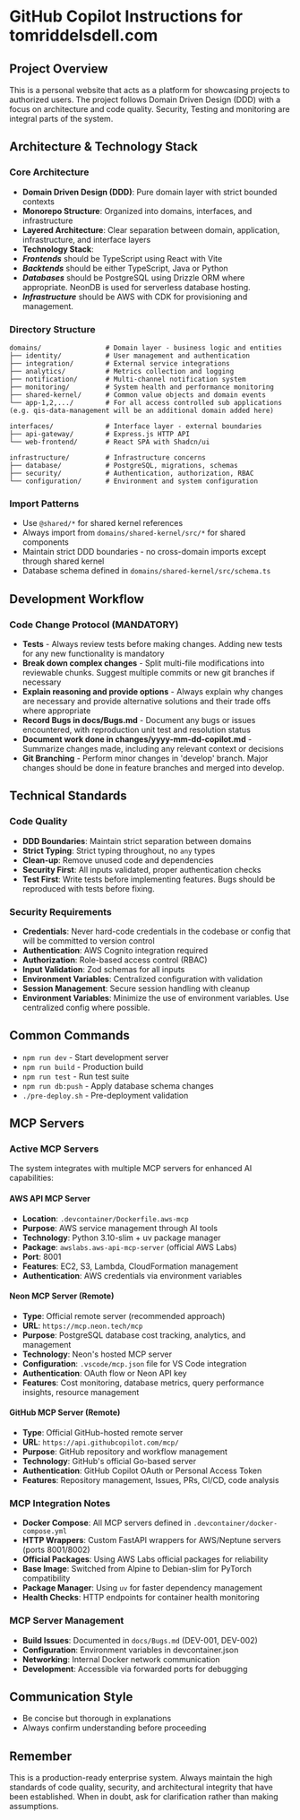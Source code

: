 # GitHub Copilot Instructions for tomriddelsdell.com

## Project Overview
This is a personal website that acts as a platform for showcasing projects to authorized users.
The project follows Domain Driven Design (DDD) with a focus on architecture and code quality. 
Security, Testing and monitoring are integral parts of the system.

## Architecture & Technology Stack

### Core Architecture
- **Domain Driven Design (DDD)**: Pure domain layer with strict bounded contexts
- **Monorepo Structure**: Organized into domains, interfaces, and infrastructure
- **Layered Architecture**: Clear separation between domain, application, infrastructure, and interface layers
- **Technology Stack**: 
- ***Frontends*** should be TypeScript using React with Vite
- ***Backtends*** should be either TypeScript, Java or Python
- ***Databases*** should be PostgreSQL using Drizzle ORM where appropriate. NeonDB is used for serverless database hosting.
- ***Infrastructure*** should be AWS with CDK for provisioning and management.

### Directory Structure
```
domains/                # Domain layer - business logic and entities
├── identity/           # User management and authentication
├── integration/        # External service integrations
├── analytics/          # Metrics collection and logging
├── notification/       # Multi-channel notification system
├── monitoring/         # System health and performance monitoring
├── shared-kernel/      # Common value objects and domain events
└── app-1,2,.../        # For all access controlled sub applications (e.g. qis-data-management will be an additional domain added here)

interfaces/             # Interface layer - external boundaries
├── api-gateway/        # Express.js HTTP API
└── web-frontend/       # React SPA with Shadcn/ui

infrastructure/         # Infrastructure concerns
├── database/           # PostgreSQL, migrations, schemas
├── security/           # Authentication, authorization, RBAC
└── configuration/      # Environment and system configuration
```

### Import Patterns
- Use `@shared/*` for shared kernel references
- Always import from `domains/shared-kernel/src/*` for shared components
- Maintain strict DDD boundaries - no cross-domain imports except through shared kernel
- Database schema defined in `domains/shared-kernel/src/schema.ts`

## Development Workflow

### Code Change Protocol (MANDATORY)
- **Tests** - Always review tests before making changes. Adding new tests for any new functionality is mandatory
- **Break down complex changes** - Split multi-file modifications into reviewable chunks. Suggest multiple commits or new git branches if necessary
- **Explain reasoning and provide options** - Always explain why changes are necessary and provide alternative solutions and their trade offs where appropriate
- **Record Bugs in docs/Bugs.md** - Document any bugs or issues encountered, with reproduction unit test and resolution status
- **Document work done in changes/yyyy-mm-dd-copilot.md** - Summarize changes made, including any relevant context or decisions
- **Git Branching** - Perform minor changes in 'develop' branch. Major changes should be done in feature branches and merged into develop. 

## Technical Standards

### Code Quality
- **DDD Boundaries**: Maintain strict separation between domains
- **Strict Typing**: Strict typing throughout, no `any` types
- **Clean-up**: Remove unused code and dependencies
- **Security First**: All inputs validated, proper authentication checks
- **Test First**: Write tests before implementing features. Bugs should be reproduced with tests before fixing.

### Security Requirements
- **Credentials**: Never hard-code credentials in the codebase or config that will be committed to version control
- **Authentication**: AWS Cognito integration required
- **Authorization**: Role-based access control (RBAC)
- **Input Validation**: Zod schemas for all inputs
- **Environment Variables**: Centralized configuration with validation
- **Session Management**: Secure session handling with cleanup
- **Environment Variables**: Minimize the use of environment variables. Use centralized config where possible.

## Common Commands
- `npm run dev` - Start development server
- `npm run build` - Production build
- `npm run test` - Run test suite
- `npm run db:push` - Apply database schema changes
- `./pre-deploy.sh` - Pre-deployment validation

## MCP Servers

### Active MCP Servers
The system integrates with multiple MCP servers for enhanced AI capabilities:

#### AWS API MCP Server
- **Location**: `.devcontainer/Dockerfile.aws-mcp`
- **Purpose**: AWS service management through AI tools
- **Technology**: Python 3.10-slim + uv package manager
- **Package**: `awslabs.aws-api-mcp-server` (official AWS Labs)
- **Port**: 8001
- **Features**: EC2, S3, Lambda, CloudFormation management
- **Authentication**: AWS credentials via environment variables

#### Neon MCP Server (Remote)
- **Type**: Official remote server (recommended approach)
- **URL**: `https://mcp.neon.tech/mcp`
- **Purpose**: PostgreSQL database cost tracking, analytics, and management
- **Technology**: Neon's hosted MCP server
- **Configuration**: `.vscode/mcp.json` file for VS Code integration
- **Authentication**: OAuth flow or Neon API key
- **Features**: Cost monitoring, database metrics, query performance insights, resource management

#### GitHub MCP Server (Remote)
- **Type**: Official GitHub-hosted remote server
- **URL**: `https://api.githubcopilot.com/mcp/`
- **Purpose**: GitHub repository and workflow management
- **Technology**: GitHub's official Go-based server
- **Authentication**: GitHub Copilot OAuth or Personal Access Token
- **Features**: Repository management, Issues, PRs, CI/CD, code analysis

### MCP Integration Notes
- **Docker Compose**: All MCP servers defined in `.devcontainer/docker-compose.yml`
- **HTTP Wrappers**: Custom FastAPI wrappers for AWS/Neptune servers (ports 8001/8002)
- **Official Packages**: Using AWS Labs official packages for reliability
- **Base Image**: Switched from Alpine to Debian-slim for PyTorch compatibility
- **Package Manager**: Using `uv` for faster dependency management
- **Health Checks**: HTTP endpoints for container health monitoring

### MCP Server Management
- **Build Issues**: Documented in `docs/Bugs.md` (DEV-001, DEV-002)
- **Configuration**: Environment variables in devcontainer.json
- **Networking**: Internal Docker network communication
- **Development**: Accessible via forwarded ports for debugging

## Communication Style
- Be concise but thorough in explanations
- Always confirm understanding before proceeding

## Remember
This is a production-ready enterprise system. Always maintain the high standards of code quality, security, and architectural integrity that have been established. When in doubt, ask for clarification rather than making assumptions.

